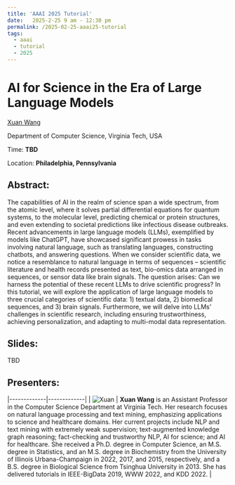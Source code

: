 ```yaml
---
title: 'AAAI 2025 Tutorial'
date:   2025-2-25 9 am - 12:30 pm
permalink: /2025-02-25-aaai25-tutorial
tags:
  - aaai
  - tutorial
  - 2025
---
```


# AI for Science in the Era of Large Language Models

[Xuan Wang](https://xuanwang91.github.io/)

Department of Computer Science, Virginia Tech, USA

Time: **TBD**

Location: **Philadelphia, Pennsylvania**


## Abstract:
The capabilities of AI in the realm of science span a wide spectrum, from the atomic level, where it solves partial differential equations for quantum systems, to the molecular level, predicting chemical or protein structures, and even extending to societal predictions like infectious disease outbreaks. Recent advancements in large language models (LLMs), exemplified by models like ChatGPT, have showcased significant prowess in tasks involving natural language, such as translating languages, constructing chatbots, and answering questions. When we consider scientific data, we notice a resemblance to natural language in terms of sequences – scientific literature and health records presented as text, bio-omics data arranged in sequences, or sensor data like brain signals. The question arises: Can we harness the potential of these recent LLMs to drive scientific progress? In this tutorial, we will explore the application of large language models to three crucial categories of scientific data: 1) textual data, 2) biomedical sequences, and 3) brain signals. Furthermore, we will delve into LLMs' challenges in scientific research, including ensuring trustworthiness, achieving personalization, and adapting to multi-modal data representation.


## Slides:
TBD


## Presenters: 

|-------------|-------------|
| ![Xuan](https://github.com/xuanwang91/xuanwang91.github.io/blob/master/images/img/Xuan2016.jpg?raw=True) | **Xuan Wang** is an Assistant Professor in the Computer Science Department at Virginia Tech. Her research focuses on natural language processing and text mining, emphasizing applications to science and healthcare domains. Her current projects include NLP and text mining with extremely weak supervision; text-augmented knowledge graph reasoning; fact-checking and trustworthy NLP, AI for science; and AI for healthcare. She received a Ph.D. degree in Computer Science, an M.S. degree in Statistics, and an M.S. degree in Biochemistry from the University of Illinois Urbana-Champaign in 2022, 2017, and 2015, respectively, and a B.S. degree in Biological Science from Tsinghua University in 2013. She has delivered tutorials in IEEE-BigData 2019, WWW 2022, and KDD 2022. |

